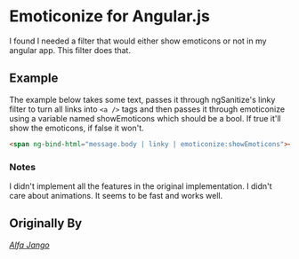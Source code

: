 # Emoticonize for Angular.js #

I found I needed a filter that would either show emoticons or not in my angular
app. This filter does that.

## Example ##

The example below takes some text, passes it through ngSanitize's linky filter
to turn all links into `<a />` tags and then passes it through emoticonize using
a variable named showEmoticons which should be a bool. If true it'll show the
emoticons, if false it won't.

```html
<span ng-bind-html="message.body | linky | emoticonize:showEmoticons"></span>
```

### Notes ###

I didn't implement all the features in the original implementation. I didn't
care about animations. It seems to be fast and works well.

## Originally By ##

_[Alfa Jango](http://os.alfajango.com/css-emoticons/)_
